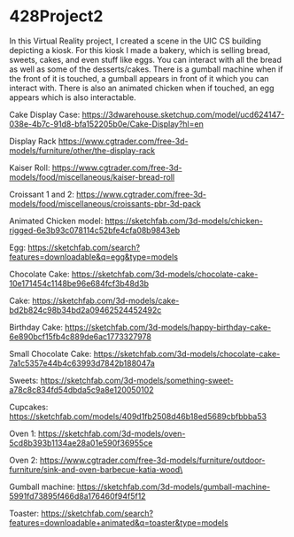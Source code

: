 # 428Project2

In this Virtual Reality project, I created a scene in the UIC CS building depicting a kiosk. For this kiosk I made a bakery, which is selling bread, sweets, cakes, and even stuff like eggs. You can interact with all the bread as well as some of the desserts/cakes. There is a gumball machine when if the front of it is touched, a gumball appears in front of it which you can interact with. There is also an animated chicken when if touched, an egg appears which is also interactable.


Cake Display Case: https://3dwarehouse.sketchup.com/model/ucd624147-038e-4b7c-91d8-bfa152205b0e/Cake-Display?hl=en

Display Rack https://www.cgtrader.com/free-3d-models/furniture/other/the-display-rack

Kaiser Roll: https://www.cgtrader.com/free-3d-models/food/miscellaneous/kaiser-bread-roll

Croissant 1 and 2: https://www.cgtrader.com/free-3d-models/food/miscellaneous/croissants-pbr-3d-pack

Animated Chicken model: https://sketchfab.com/3d-models/chicken-rigged-6e3b93c078114c52bfe4cfa08b9843eb

Egg: https://sketchfab.com/search?features=downloadable&q=egg&type=models

Chocolate Cake: https://sketchfab.com/3d-models/chocolate-cake-10e171454c1148be96e684fcf3b48d3b

Cake: https://sketchfab.com/3d-models/cake-bd2b824c98b34bd2a09462524452492c

Birthday Cake: https://sketchfab.com/3d-models/happy-birthday-cake-6e890bcf15fb4c889de6ac1773327978

Small Chocolate Cake: https://sketchfab.com/3d-models/chocolate-cake-7a1c5357e44b4c63993d7842b188047a

Sweets: https://sketchfab.com/3d-models/something-sweet-a78c8c834fd54dbda5c9a8e120050102

Cupcakes: https://sketchfab.com/models/409d1fb2508d46b18ed5689cbfbbba53

Oven 1: https://sketchfab.com/3d-models/oven-5cd8b393b1134ae28a01e590f36955ce

Oven 2: https://www.cgtrader.com/free-3d-models/furniture/outdoor-furniture/sink-and-oven-barbecue-katia-wood\

Gumball machine: https://sketchfab.com/3d-models/gumball-machine-5991fd73895f466d8a176460f94f5f12

Toaster: https://sketchfab.com/search?features=downloadable+animated&q=toaster&type=models

